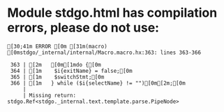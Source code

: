 # Module stdgo.html has compilation errors, please do not use:
```
[30;41m ERROR [0m [31m(macro) [0mstdgo/_internal/internal/Macro.macro.hx:363: lines 363-366

 363 | [2m   [0m[1mdo {[0m
 364 | [1m    $i{exitName} = false;[0m
 365 | [1m    $switchStmt;[0m
 366 | [1m   } while ($i{selectName} != "")[0m[2m;[0m
     |
     | Missing return: stdgo.Ref<stdgo._internal.text.template.parse.PipeNode>


```

